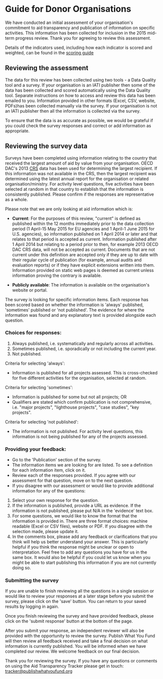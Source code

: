 # Guide for Donor Organisations

We have conducted an initial assessment of your organisation's commitment to aid transparency and publication of information on
specific activities. This information has been collected for inclusion
in the 2015 mid-term progress review. Thank you for agreeing to review
this assessment.

Details of the indicators used, including how each
indicator is scored and weighted, can be found in the [scoring guide](http://www.publishwhatyoufund.org/files/2015/04/Technical-paper-2015-review_FINAL.docx)

## Reviewing the assessment

The data for this review has been collected using two
tools - a Data Quality tool and a survey. If your organisation is an
IATI publisher then some of the data has been collected and scored
automatically using the Data Quality tool. Separate instructions on
how to access and review this data has been emailed to you. Information provided in other formats (Excel, CSV, website, PDFs)has been collected manually via the survey. If your organisation is not an IATI publisher then all the information is collected via the survey.

To ensure that the data is as accurate as possible, we would be
grateful if you could check the survey responses and correct or add
information as appropriate.

## Reviewing the survey data

Surveys have been completed using information relating to the country
that received the largest amount of aid by value from your
organisation. OECD DAC's 2013 [CRS](http://www.oecd.org/dac/stats/usersguidetothecreditorreportingsystemcrsaidactivitiesdatabase.htm) data has been used for determining the largest recipient. If this information was not available in the CRS,
then the largest recipient was determined using the latest annual
report for the organisation or related organisation/ministry. For
activity level questions, five activities have been selected at random
in that country to establish that the information is consistently
published. Please confirm if the responses are representative as a
whole.

Please note that we are only looking at aid information which is:

* **Current**: For the purposes of this review, "current" is defined as
published within the 12 months immediately prior to the data
collection period (1 April-15 May 2015 for EU agencies and 1 April-1 June 2015 for U.S. agencies), so information published on
1 April 2014 or later and that relates to that period is accepted as
current. Information published after 1 April 2014 but relating to a
period prior to then, for example 2013 OECD DAC CRS data, will not be accepted
as current. Documents that are not current under this definition are
accepted only if they are up to date with their regular cycle of
publication (for example, annual audits and evaluation reports) or if
they have explicit extensions written into them. Information provided
on static web pages is deemed as current unless information proving
the contrary is available.

* **Publicly available**: The information is available on the organisation's website or portal.

The survey is looking for specific information items. Each response
has been scored based on whether the information is 'always'
published, 'sometimes' published or 'not published'. The evidence for
where the information was found and any explanatory text is provided
alongside each question.


### Choices for responses:

1. Always published, i.e. systematically and regularly across all activities. 
2. Sometimes published, i.e. sporadically or not including the current year.
3. Not published.

Criteria for selecting 'always':

* Information is published for all projects assessed. This is
cross-checked for five different activities for the organisation,
selected at random.

Criteria for selecting 'sometimes':

* Information is published for some but not all projects; OR
* Qualifiers are stated which confirm publication is not comprehensive, i.e. "major projects", "lighthouse projects", "case studies", "key projects".

Criteria for selecting 'not published':

* The information is not published. For activity level questions, this
information is not being published for any of the projects assessed.

### Providing your feedback:

- Go to the 'Publication' section of the survey.
- The information items we are looking for are listed. To see a definition for each information item, click on it.
- Review each of the responses provided. If you agree with our assessment for that question, move on to the next question.
- If you disagree with our assessment or would like to provide additional information for any of the questions:
 1. Select your own response for the question.
 2. If the information is published, provide a URL as evidence. If the information is not published, please put N/A in the 'evidence' text box.
 3. For some questions, we would like to know the format that the information is provided in. There are three format choices: machine readable (Excel or CSV files), website or PDF. If you disagree with the selection made, please update it.
 4. In the comments box, please add any feedback or clarifications that you think will help us better understand your answer. This is particularly helpful if you think the response might be unclear or open to interpretation. Feel free to add any questions you have for us in the same box. It would also be helpful if you could let us know when you might be able to start publishing this information if you are not currently doing so.


### Submitting the survey

If you are unable to finish reviewing all the questions in a single
session or would like to review your responses at a later stage before
you submit the survey, please click on the 'save' button. You can
return to your saved results by logging in again. 

Once you finish reviewing the survey and have provided feedback,
please click on the 'submit response' button at the bottom of the
page.

After you submit your response, an independent reviewer will also be
provided with the opportunity to review the survey. Publish What You
Fund will then review all feedback received and take a final decision
on what information is currently published. You will be informed when
we have completed our review. We welcome feedback on our final
decision.

Thank you for reviewing the survey. If you have any questions or
comments on using the Aid Transparency Tracker please get in touch:
tracker@publishwhatyoufund.org 
